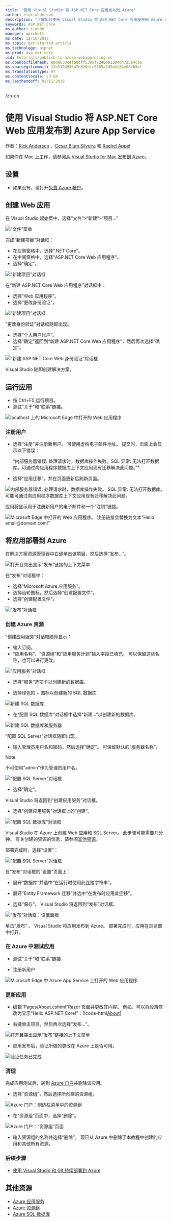 ```yaml
---
title: "使用 Visual Studio 将 ASP.NET Core 应用发布到 Azure"
author: rick-anderson
description: "了解如何使用 Visual Studio 将 ASP.NET Core 应用发布到 Azure 应用服务。"
keywords: ASP.NET Core
ms.author: riande
manager: wpickett
ms.date: 12/16/2017
ms.topic: get-started-article
ms.technology: aspnet
ms.prod: asp.net-core
uid: tutorials/publish-to-azure-webapp-using-vs
ms.openlocfilehash: e8de630c4fa8cff5395f7246b91384d4725e4ca6
ms.sourcegitcommit: 12e5194936b7e820efc5505a2d5d4f84e88eb5ef
ms.translationtype: HT
ms.contentlocale: zh-CN
ms.lasthandoff: 01/11/2018
---
```

/zh-cn

# <a name="publish-an-aspnet-core-web-app-to-azure-app-service-using-visual-studio"></a>使用 Visual Studio 将 ASP.NET Core Web 应用发布到 Azure App Service

作者：[Rick Anderson](https://twitter.com/RickAndMSFT) 、[Cesar Blum Silveira](https://github.com/cesarbs) 和 [Rachel Appel](https://twitter.com/rachelappel)

如果你在 Mac 上工作，请参阅[从 Visual Studio for Mac 发布到 Azure](https://blog.xamarin.com/publish-azure-visual-studio-mac/)。

## <a name="set-up"></a>设置

* 如果没有，请打开[免费 Azure 帐户](https://aka.ms/K5y5yh)。 

## <a name="create-a-web-app"></a>创建 Web 应用

在 Visual Studio 起始页中，选择“文件”>“新建”>“项目...”

![“文件”菜单](publish-to-azure-webapp-using-vs/_static/file_new_project.png)

完成“新建项目”对话框：

* 在左侧窗格中，选择“.NET Core”。
* 在中间窗格中，选择“ASP.NET Core Web 应用程序”。
* 选择“确定”。

![“新建项目”对话框](publish-to-azure-webapp-using-vs/_static/new_prj.png)

在“新建 ASP.NET Core Web 应用程序”对话框中：

* 选择“Web 应用程序”。
* 选择“更改身份验证”。

![“新建项目”对话框](publish-to-azure-webapp-using-vs/_static/new_prj_2.png)

“更改身份验证”对话框随即出现。 

* 选择“个人用户帐户”。
* 选择“确定”返回到“新建 ASP.NET Core Web 应用程序”，然后再次选择“确定”。

![“新建 ASP.NET Core Web 身份验证”对话框](publish-to-azure-webapp-using-vs/_static/new_prj_auth.png) 

Visual Studio 随即创建解决方案。

## <a name="run-the-app"></a>运行应用

* 按 Ctrl+F5 运行项目。
* 测试“关于”和“联系”链接。

![localhost 上的 Microsoft Edge 中打开的 Web 应用程序](publish-to-azure-webapp-using-vs/_static/show.png)

### <a name="register-a-user"></a>注册用户

* 选择“注册”并注册新用户。 可使用虚构电子邮件地址。 提交时，页面上会显示以下错误：

    “内部服务器错误: 处理请求时，数据库操作失败。SQL 异常: 无法打开数据库。可通过向应用程序数据库上下文应用现有迁移解决此问题。”*
* 选择“应用迁移”，并在页面更新后刷新页面。

![内部服务器错误: 处理请求时，数据库操作失败。 SQL 异常: 无法打开数据库。 可能可通过向应用程序数据库上下文应用现有迁移解决此问题。](publish-to-azure-webapp-using-vs/_static/mig.png)

应用将显示用于注册新用户的电子邮件和一个“注销”链接。

![Microsoft Edge 中打开的 Web 应用程序。 注册链接会替换为文本“Hello email@domain.com!”](publish-to-azure-webapp-using-vs/_static/hello.png)

## <a name="deploy-the-app-to-azure"></a>将应用部署到 Azure

在解决方案资源管理器中右键单击该项目，然后选择“发布...”。

![打开且突出显示“发布”链接的上下文菜单](publish-to-azure-webapp-using-vs/_static/pub.png)

在“发布”对话框中：

* 选择“Microsoft Azure 应用服务”。
* 选择齿轮图标，然后选择“创建配置文件”。
* 选择“创建配置文件”。

![“发布”对话框](publish-to-azure-webapp-using-vs/_static/maas1.png)

### <a name="create-azure-resources"></a>创建 Azure 资源

“创建应用服务”对话框随即显示：

* 输入订阅。
* “应用名称”、“资源组”和“应用服务计划”输入字段已填充。 可以保留这些名称，也可以进行更改。

![“应用服务”对话框](publish-to-azure-webapp-using-vs/_static/newrg1.png)

* 选择“服务”选项卡以创建新的数据库。

* 选择绿色的 + 图标以创建新的 SQL 数据库

![新建 SQL 数据库](publish-to-azure-webapp-using-vs/_static/sql.png)

* 在“配置 SQL 数据库”对话框中选择“新建...”以创建新的数据库。

![新建 SQL 数据库和服务器](publish-to-azure-webapp-using-vs/_static/conf.png)

“配置 SQL Server”对话框随即出现。

* 输入管理员用户名和密码，然后选择“确定”。 可保留默认的“服务器名称”。 

> [!NOTE]
> 不可使用“admin”作为管理员用户名。

![“配置 SQL Server”对话框](publish-to-azure-webapp-using-vs/_static/conf_servername.png)

* 选择“确定”。

Visual Studio 将返回到“创建应用服务”对话框。

* 选择“创建应用服务”对话框上的“创建”。

![“配置 SQL 数据库”对话框](publish-to-azure-webapp-using-vs/_static/conf_final.png)

Visual Studio 在 Azure 上创建 Web 应用和 SQL Server。 此步骤可能需要几分钟。 有关创建的资源的信息，请参阅[其他资源](#additonal-resources)。

部署完成时，选择“设置”：

![“配置 SQL Server”对话框](publish-to-azure-webapp-using-vs/_static/set.png)

在“发布”对话框的“设置”页面上：

  * 展开“数据库”并选中“在运行时使用此连接字符串”。
  * 展开“Entity Framework 迁移”并选中“在发布时应用此迁移”。

* 选择“保存”。 Visual Studio 将返回到“发布”对话框。 

![“发布”对话框：设置面板](publish-to-azure-webapp-using-vs/_static/pubs.png)

单击“发布” 。 Visual Studio 将应用发布到 Azure。 部署完成时，应用在浏览器中打开。

### <a name="test-your-app-in-azure"></a>在 Azure 中测试应用

* 测试“关于”和“联系”链接

* 注册新用户

![Microsoft Edge 中 Azure App Service 上打开的 Web 应用程序](publish-to-azure-webapp-using-vs/_static/register.png)

### <a name="update-the-app"></a>更新应用

* 编辑“Pages/About.cshtml”Razor 页面并更改其内容。 例如，可以将段落修改为显示“Hello ASP.NET Core!”：[!code-html[About](publish-to-azure-webapp-using-vs/sample/about.cshtml?highlight=9&range=1-9)]

* 右键单击项目，然后再次选择“发布...”。

![打开且突出显示“发布”链接的上下文菜单](publish-to-azure-webapp-using-vs/_static/pub.png)

* 应用发布后，验证所做的更改在 Azure 上是否可用。

![验证任务已完成](publish-to-azure-webapp-using-vs/_static/final.png)

### <a name="clean-up"></a>清理

完成应用测试后，转到 [Azure 门户](https://portal.azure.com/)并删除该应用。

* 选择“资源组”，然后选择所创建的资源组。

![Azure 门户：侧边栏菜单中的资源组](publish-to-azure-webapp-using-vs/_static/portalrg.png)

* 在“资源组”页面中，选择“删除”。

![Azure 门户：“资源组”页面](publish-to-azure-webapp-using-vs/_static/rgd.png)

* 输入资源组的名称并选择“删除”。 现已从 Azure 中删除了本教程中创建的应用和其他所有资源。

### <a name="next-steps"></a>后续步骤

* [使用 Visual Studio 和 Git 持续部署到 Azure](xref:host-and-deploy/azure-apps/azure-continuous-deployment)

## <a name="additonal-resources"></a>其他资源

* [Azure 应用服务](https://docs.microsoft.com/en-us/azure/app-service/app-service-web-overview)
* [Azure 资源组](https://docs.microsoft.com/en-us/azure/azure-resource-manager/resource-group-overview#resource-groups)
* [Azure SQL 数据库](https://docs.microsoft.com/en-us/azure/sql-database/)